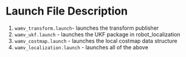 # Launch File Description
1. ```wamv_transform.launch```- launches the transform publisher 
2. ```wamv_ukf.launch``` - launches the UKF package in robot_localization
3. ```wamv_costmap.launch``` - launches the local costmap data structure 
4. ```wamv_localization.launch``` - launches all of the above